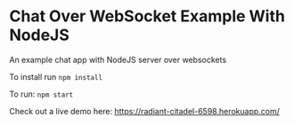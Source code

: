 Chat Over WebSocket Example With NodeJS
========================

An example chat app with NodeJS server over websockets

To install run
``` npm install ```

To run:
``` npm start ```

Check out a live demo here:
https://radiant-citadel-6598.herokuapp.com/
